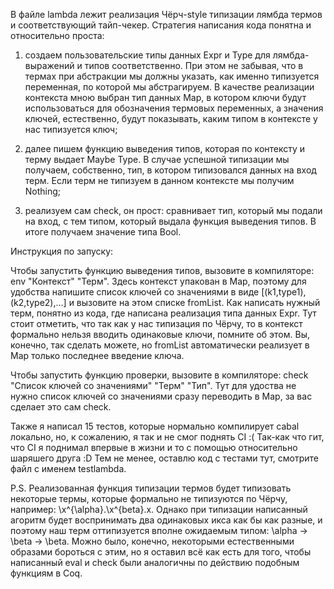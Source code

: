 В файле lambda лежит реализация Чёрч-style типизации лямбда термов и соответствующий тайп-чекер. Стратегия написания кода понятна и относительно проста:

1) создаем пользовательские типы данных Expr и Type для лямбда-выражений и типов соответственно. При этом не забывая, что в термах при абстракции мы должны указать, как именно типизуется переменная, по которой мы абстрагируем. В качестве реализации контекста мною выбран тип данных Map, в котором ключи будут использоваться для обозначения термовых переменных, а значения ключей, естественно, будут показывать, каким типом в контексте у нас типизуется ключ;

2) далее пишем функцию выведения типов, которая по контексту и терму выдает Maybe Type. В случае успешной типизации мы получаем, собственно, тип, в котором типизовался данных на вход терм. Если терм не типизуем в данном контексте мы получим Nothing;

3) реализуем сам check, он прост: сравнивает тип, который мы подали на вход, с тем типом, который выдала функция выведения типов. В итоге получаем значение типа Bool.

Инструкция по запуску:

Чтобы запустить функцию выведения типов, вызовите в компиляторе: env "Контекст" "Терм". Здесь контекст упакован в Map, поэтому для удобства напишите список ключей со значениями в виде [(k1,type1),(k2,type2),...] и вызовите на этом списке fromList. Как написать нужный терм, понятно из кода, где написана реализация типа данных Expr. Тут стоит отметить, что так как у нас типизация по Чёрчу, то в контекст формально нельзя вводить одинаковые ключи, помните об этом. Вы, конечно, так сделать можете, но fromList автоматически реализует в Map только последнее введение ключа.

Чтобы запустить функцию проверки, вызовите в компиляторе: check "Список ключей со значениями" "Терм" "Тип". Тут для удоства не нужно список ключей со значениями сразу переводить в Map, за вас сделает это сам check.

Также я написал 15 тестов, которые нормально компилирует cabal локально, но, к сожалению, я так и не смог поднять CI :( Так-как что гит, что CI я поднимал впервые в жизни и то с помощью относительно шаряшего друга :D Тем не менее, оставлю код с тестами тут, смотрите файл с именем testlambda.


P.S. Реализованная функция типизации термов будет типизовать некоторые термы, которые формально не типизуются по Чёрчу, например: \x^{\alpha}.\x^{beta}.x. Однако при типизации написанный агоритм будет воспринимать два одинаковых икса как бы как разные, и поэтому наш терм оттипизуется вполне ожидаемым типом: \alpha -> \beta -> \beta. Можно было, конечно, некоторыми естественными образами бороться с этим, но я оставил всё как есть для того, чтобы написанный eval и check были аналогичны по действию подобным функциям в Coq.
